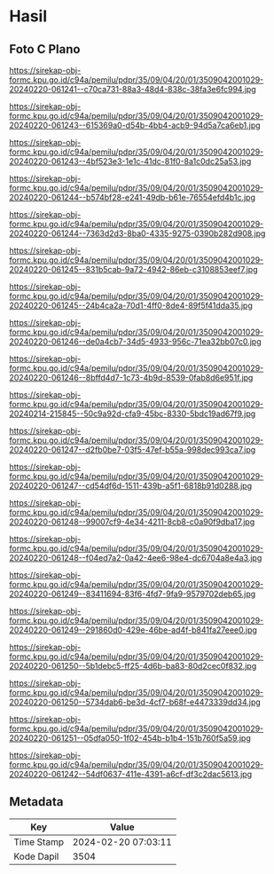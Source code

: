 # Hasil

## Foto C Plano

https://sirekap-obj-formc.kpu.go.id/c94a/pemilu/pdpr/35/09/04/20/01/3509042001029-20240220-061241--c70ca731-88a3-48d4-838c-38fa3e6fc994.jpg

https://sirekap-obj-formc.kpu.go.id/c94a/pemilu/pdpr/35/09/04/20/01/3509042001029-20240220-061243--615369a0-d54b-4bb4-acb9-94d5a7ca6eb1.jpg

https://sirekap-obj-formc.kpu.go.id/c94a/pemilu/pdpr/35/09/04/20/01/3509042001029-20240220-061243--4bf523e3-1e1c-41dc-81f0-8a1c0dc25a53.jpg

https://sirekap-obj-formc.kpu.go.id/c94a/pemilu/pdpr/35/09/04/20/01/3509042001029-20240220-061244--b574bf28-e241-49db-b61e-76554efd4b1c.jpg

https://sirekap-obj-formc.kpu.go.id/c94a/pemilu/pdpr/35/09/04/20/01/3509042001029-20240220-061244--7363d2d3-8ba0-4335-9275-0390b282d908.jpg

https://sirekap-obj-formc.kpu.go.id/c94a/pemilu/pdpr/35/09/04/20/01/3509042001029-20240220-061245--831b5cab-9a72-4942-86eb-c3108853eef7.jpg

https://sirekap-obj-formc.kpu.go.id/c94a/pemilu/pdpr/35/09/04/20/01/3509042001029-20240220-061245--24b4ca2a-70d1-4ff0-8de4-89f5f41dda35.jpg

https://sirekap-obj-formc.kpu.go.id/c94a/pemilu/pdpr/35/09/04/20/01/3509042001029-20240220-061246--de0a4cb7-34d5-4933-956c-71ea32bb07c0.jpg

https://sirekap-obj-formc.kpu.go.id/c94a/pemilu/pdpr/35/09/04/20/01/3509042001029-20240220-061246--8bffd4d7-1c73-4b9d-8539-0fab8d6e951f.jpg

https://sirekap-obj-formc.kpu.go.id/c94a/pemilu/pdpr/35/09/04/20/01/3509042001029-20240214-215845--50c9a92d-cfa9-45bc-8330-5bdc19ad67f9.jpg

https://sirekap-obj-formc.kpu.go.id/c94a/pemilu/pdpr/35/09/04/20/01/3509042001029-20240220-061247--d2fb0be7-03f5-47ef-b55a-998dec993ca7.jpg

https://sirekap-obj-formc.kpu.go.id/c94a/pemilu/pdpr/35/09/04/20/01/3509042001029-20240220-061247--cd54df6d-1511-439b-a5f1-6818b91d0288.jpg

https://sirekap-obj-formc.kpu.go.id/c94a/pemilu/pdpr/35/09/04/20/01/3509042001029-20240220-061248--99007cf9-4e34-4211-8cb8-c0a90f9dba17.jpg

https://sirekap-obj-formc.kpu.go.id/c94a/pemilu/pdpr/35/09/04/20/01/3509042001029-20240220-061248--f04ed7a2-0a42-4ee6-98e4-dc6704a8e4a3.jpg

https://sirekap-obj-formc.kpu.go.id/c94a/pemilu/pdpr/35/09/04/20/01/3509042001029-20240220-061249--83411694-83f6-4fd7-9fa9-9579702deb65.jpg

https://sirekap-obj-formc.kpu.go.id/c94a/pemilu/pdpr/35/09/04/20/01/3509042001029-20240220-061249--291860d0-429e-46be-ad4f-b841fa27eee0.jpg

https://sirekap-obj-formc.kpu.go.id/c94a/pemilu/pdpr/35/09/04/20/01/3509042001029-20240220-061250--5b1debc5-ff25-4d6b-ba83-80d2cec0f832.jpg

https://sirekap-obj-formc.kpu.go.id/c94a/pemilu/pdpr/35/09/04/20/01/3509042001029-20240220-061250--5734dab6-be3d-4cf7-b68f-e4473339dd34.jpg

https://sirekap-obj-formc.kpu.go.id/c94a/pemilu/pdpr/35/09/04/20/01/3509042001029-20240220-061251--05dfa050-1f02-454b-b1b4-151b760f5a59.jpg

https://sirekap-obj-formc.kpu.go.id/c94a/pemilu/pdpr/35/09/04/20/01/3509042001029-20240220-061242--54df0637-411e-4391-a6cf-df3c2dac5613.jpg


## Metadata

| Key        | Value               |
| ---------- | ------------------- |
| Time Stamp | 2024-02-20 07:03:11 |
| Kode Dapil | 3504                |



